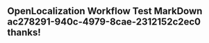 <properties
ms.topic="hero-topic"
ms.test1="hero-topic"
ms.test2="test"/>

## OpenLocalization Workflow Test MarkDown ac278291-940c-4979-8cae-2312152c2ec0 thanks!
